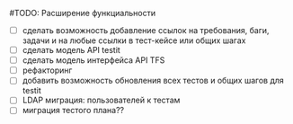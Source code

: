 

#TODO: Расширение функциальности
- [ ] сделать возможность добавление ссылок на требования, баги, задачи и на любые ссылки в тест-кейсе или общих шагах
- [ ] сделать модель API testit
- [ ] сделать модель интерфейса API TFS
- [ ] рефакторинг
- [ ] добавить возможность обновления всех тестов и общих шагов для testit
- [ ] LDAP миграция: пользователей к тестам
- [ ] миграция тестого плана??